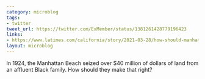 ```yaml
---
category: microblog
tags:
- twitter
tweet_url: https://twitter.com/ExMember/status/1381261428779196423
links:
- https://www.latimes.com/california/story/2021-03-28/how-should-manhattan-beach-atone-racist-past
layout: microblog
---
```

In 1924, the Manhattan Beach seized over $40 million of dollars of land from an affluent Black family.  How should they make that right?
